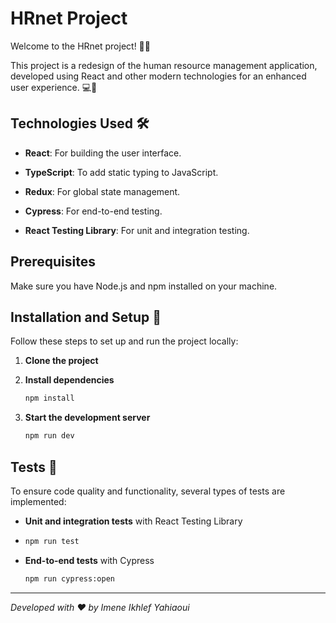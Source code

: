 # **HRnet Project**

Welcome to the HRnet project! 🚀🚀


This project is a redesign of the human resource management application, developed using React and other modern technologies for an enhanced user experience. 💻📱


## **Technologies Used** 🛠️

- **React**: For building the user interface.

  
- **TypeScript**: To add static typing to JavaScript.

  
- **Redux**: For global state management.

  
- **Cypress**: For end-to-end testing.

  
- **React Testing Library**: For unit and integration testing.
  

## **Prerequisites**

Make sure you have Node.js and npm installed on your machine.

## **Installation and Setup** 🚀

Follow these steps to set up and run the project locally:

1. **Clone the project** 

2. **Install dependencies** 

   ```bash
   npm install
   ```

3. **Start the development server** 

   ```bash
   npm run dev
   ```

## **Tests** 🧪

To ensure code quality and functionality, several types of tests are implemented:

- **Unit and integration tests** with React Testing Library
- 
  ```bash
  npm run test 
  ```

- **End-to-end tests** with Cypress


  ```bash
  npm run cypress:open
  ```
---

*Developed with ❤️ by Imene Ikhlef Yahiaoui*
